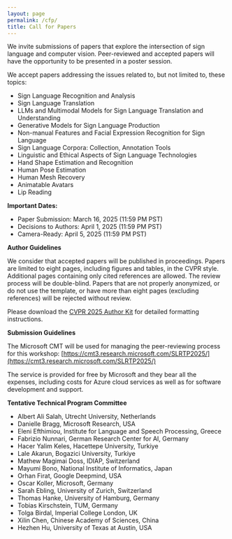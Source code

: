 ```yaml
---
layout: page
permalink: /cfp/
title: Call for Papers
---
```


We invite submissions of papers that explore the intersection of sign language and computer vision. Peer-reviewed and accepted papers will have the opportunity to be presented in a poster session. 

We accept papers addressing the issues related to, but not limited to, these topics: 

- Sign Language Recognition and Analysis
- Sign Language Translation
- LLMs and Multimodal Models for Sign Language Translation and Understanding
- Generative Models for Sign Language Production
- Non-manual Features and Facial Expression Recognition for Sign Language 
- Sign Language Corpora: Collection, Annotation Tools
- Linguistic and Ethical Aspects of Sign Language Technologies
- Hand Shape Estimation and Recognition 
- Human Pose Estimation 
- Human Mesh Recovery 
- Animatable Avatars
- Lip Reading

**Important Dates:** 

- Paper Submission: March 16, 2025 (11:59 PM PST)
- Decisions to Authors: April 1, 2025 (11:59 PM PST)
- Camera-Ready: April 5, 2025 (11:59 PM PST)

**Author Guidelines**

We consider that accepted papers will be published in proceedings. Papers are limited to eight pages, including figures and tables, in the CVPR style. Additional pages containing only cited references are allowed. The review process will be double-blind. Papers that are not properly anonymized, or do not use the template, or have more than eight pages (excluding references) will be rejected without review.

Please download the [CVPR 2025 Author Kit](https://github.com/cvpr-org/author-kit/releases) for detailed formatting instructions. 



**Submission Guidelines**

The Microsoft CMT will be used for managing the peer-reviewing process for this workshop: [https://cmt3.research.microsoft.com/SLRTP2025/](https://cmt3.research.microsoft.com/SLRTP2025/)

The service is provided for free by Microsoft and they bear all the expenses, including costs for Azure cloud services as well as for software development and support.

**Tentative Technical Program Committee**

- Albert Ali Salah, Utrecht University, Netherlands
- Danielle Bragg, Microsoft Research, USA
- Eleni Efthimiou, Institute for Language and Speech Processing, Greece
- Fabrizio Nunnari, German Research Center for AI, Germany
- Hacer Yalim Keles, Hacettepe University, Turkiye
- Lale Akarun, Bogazici University, Turkiye
- Mathew Magimai Doss, IDIAP, Switzerland
- Mayumi Bono, National Institute of Informatics, Japan
- Orhan Firat, Google Deepmind, USA
- Oscar Koller, Microsoft, Germany
- Sarah Ebling, University of Zurich, Switzerland
- Thomas Hanke, University of Hamburg, Germany
- Tobias Kirschstein, TUM, Germany
- Tolga Birdal, Imperial College London, UK
- Xilin Chen, Chinese Academy of Sciences, China
- Hezhen Hu, University of Texas at Austin, USA

